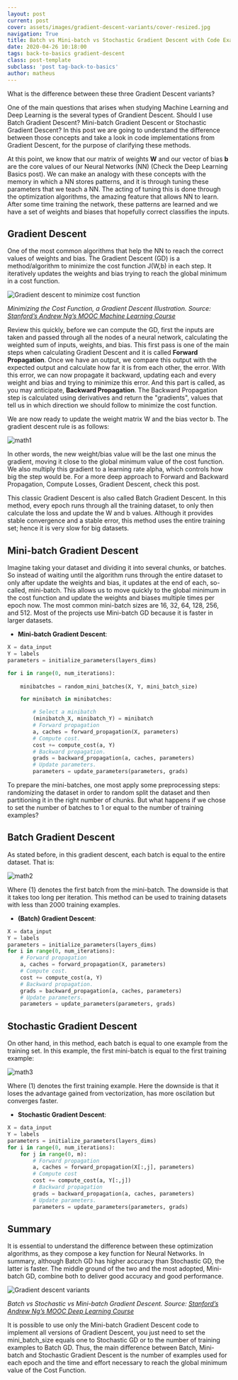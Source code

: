 ```yaml
---
layout: post
current: post
cover: assets/images/gradient-descent-variants/cover-resized.jpg
navigation: True
title: Batch vs Mini-batch vs Stochastic Gradient Descent with Code Examples
date: 2020-04-26 10:18:00
tags: back-to-basics gradient-descent
class: post-template
subclass: 'post tag-back-to-basics'
author: matheus
---
```


What is the difference between these three Gradient Descent variants?

One of the main questions that arises when studying Machine Learning and Deep Learning is the several types of Grandient Descent. Should I use Batch Gradient Descent? Mini-batch Gradient Descent or Stochastic Gradient Descent? In this post we are going to understand the difference between those concepts and take a look in code implementations from Gradient Descent, for the purpose of clarifying these methods. 

At this point, we know that our matrix of weights **W** and our vector of bias **b** are the core values of our Neural Networks (NN) (Check the Deep Learning Basics post). We can make an analogy with these concepts with the memory in which a NN stores patterns, and it is through tuning these parameters that we teach a NN. The acting of tuning this is done through the optimization algorithms, the amazing feature that allows NN to learn. After some time training the network, these patterns are learned and we have a set of weights and biases that hopefully correct classifies the inputs.

## **Gradient Descent**

One of the most common algorithms that help the NN to reach the correct values of weights and bias. The Gradient Descent (GD) is a method/algorithm to minimize the cost function J(W,b) in each step. It iteratively updates the weights and bias trying to reach the global minimum in a cost function.

![Gradient descent to minimize cost function](assets/images/gradient-descent-variants/gradient-descent.png)

*Minimizing the Cost Function, a Gradient Descent Illustration. Source: [Stanford’s Andrew Ng’s MOOC Machine Learning Course](https://www.coursera.org/learn/machine-learning)*

Review this quickly, before we can compute the GD, first the inputs are taken and passed through all the nodes of a neural network, calculating the weighted sum of inputs, weights, and bias. This first pass is one of the main steps when calculating Gradient Descent and it is called **Forward Propagation**. Once we have an output, we compare this output with the expected output and calculate how far it is from each other, the error. With this error, we can now propagate it backward, updating each and every weight and bias and trying to minimize this error. And this part is called, as you may anticipate, **Backward Propagation**. The Backward Propagation step is calculated using derivatives and return the "gradients", values that tell us in which direction we should follow to minimize the cost function. 

We are now ready to update the weight matrix W and the bias vector b. The gradient descent rule is as follows:

![math1](assets/images/gradient-descent-variants/f1.png)

In other words, the new weight/bias value will be the last one minus the gradient, moving it close to the global minimum value of the cost function. We also multiply this gradient to a learning rate alpha, which controls how big the step would be. For a more deep approach to Forward and Backward Propagation, Compute Losses,  Gradient Descent, check this post.

This classic Gradient Descent is also called Batch Gradient Descent. In this method, every epoch runs through all the training dataset, to only then calculate the loss and update the W and b values. Although it provides stable convergence and a stable error, this method uses the entire training set; hence it is very slow for big datasets.

## **Mini-batch Gradient Descent**

Imagine taking your dataset and dividing it into several chunks, or batches. So instead of waiting until the algorithm runs through the entire dataset to only after update the weights and bias, it updates at the end of each, so-called, mini-batch. This allows us to move quickly to the global minimum in the cost function and update the weights and biases multiple times per epoch now. The most common mini-batch sizes are 16, 32, 64, 128, 256, and 512. Most of the projects use Mini-batch GD because it is faster in larger datasets.

- **Mini-batch Gradient Descent**:

```python
X = data_input
Y = labels
parameters = initialize_parameters(layers_dims)

for i in range(0, num_iterations):
	
	minibatches = random_mini_batches(X, Y, mini_batch_size)

	for minibatch in minibatches:

	    # Select a minibatch
	    (minibatch_X, minibatch_Y) = minibatch
	    # Forward propagation
	    a, caches = forward_propagation(X, parameters)
	    # Compute cost.
	    cost += compute_cost(a, Y)
	    # Backward propagation.
	    grads = backward_propagation(a, caches, parameters)
	    # Update parameters.
	    parameters = update_parameters(parameters, grads)
```

To prepare the mini-batches, one most apply some preprocessing steps: randomizing the dataset in order to random split the dataset and then partitioning it in the right number of chunks. But what happens if we chose to set the number of batches to 1 or equal to the number of training examples?

## **Batch Gradient Descent**

As stated before, in this gradient descent, each batch is equal to the entire dataset. That is:

![math2](assets/images/gradient-descent-variants/f2.png)

Where {1} denotes the first batch from the mini-batch. The downside is that it takes too long per iteration. This method can be used to training datasets with less than 2000 training examples.

- **(Batch) Gradient Descent**:

```python
X = data_input
Y = labels
parameters = initialize_parameters(layers_dims)
for i in range(0, num_iterations):
    # Forward propagation
    a, caches = forward_propagation(X, parameters)
    # Compute cost.
    cost += compute_cost(a, Y)
    # Backward propagation.
    grads = backward_propagation(a, caches, parameters)
    # Update parameters.
    parameters = update_parameters(parameters, grads)
```

## **Stochastic Gradient Descent**

On other hand, in this method, each batch is equal to one example from the training set. In this example, the first mini-batch is equal to the first training example:

![math3](assets/images/gradient-descent-variants/f3.png)

Where (1) denotes the first training example. Here the downside is that it loses the advantage gained from vectorization, has more oscilation but converges faster.

- **Stochastic Gradient Descent**:

```python
X = data_input
Y = labels
parameters = initialize_parameters(layers_dims)
for i in range(0, num_iterations):
    for j in range(0, m):
        # Forward propagation
        a, caches = forward_propagation(X[:,j], parameters)
        # Compute cost
        cost += compute_cost(a, Y[:,j])
        # Backward propagation
        grads = backward_propagation(a, caches, parameters)
        # Update parameters.
        parameters = update_parameters(parameters, grads)

```

## Summary

It is essential to understand the difference between these optimization algorithms, as they compose a key function for Neural Networks. In summary, although Batch GD has higher accuracy than Stochastic GD, the latter is faster. The middle ground of the two and the most adopted, Mini-batch GD, combine both to deliver good accuracy and good performance. 

![Gradient descent variants](assets/images/gradient-descent-variants/batch-stochastic-mini-gd.png)

*Batch vs Stochastic vs Mini-batch Gradient Descent. Source: [Stanford’s Andrew Ng’s MOOC Deep Learning Course](https://www.coursera.org/learn/deep-neural-network/)*

It is possible to use only the Mini-batch Gradient Descent code to implement all versions of Gradient Descent, you just need to set the mini_batch_size equals one to Stochastic GD or to the number of training examples to Batch GD. Thus, the main difference between Batch, Mini-batch and Stochastic Gradient Descent is the number of examples used for each epoch and the time and effort necessary to reach the global minimum value of the Cost Function.